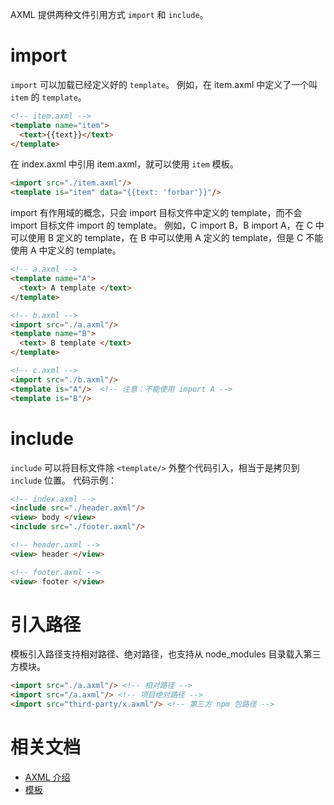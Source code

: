 AXML 提供两种文件引用方式 `import` 和 `include`。

# import
`import` 可以加载已经定义好的 `template`。
例如，在 item.axml 中定义了一个叫 `item` 的 `template`。
```html
<!-- item.axml -->
<template name="item">
  <text>{{text}}</text>
</template>
```
在 index.axml 中引用 item.axml，就可以使用 `item` 模板。
```html
<import src="./item.axml"/>
<template is="item" data="{{text: 'forbar'}}"/>
```
import 有作用域的概念，只会 import 目标文件中定义的 template，而不会 import 目标文件 import 的 template。
例如，C import B，B import A，在 C 中可以使用 B 定义的 template，在 B 中可以使用 A 定义的 template，但是 C 不能使用 A 中定义的 template。
```html
<!-- a.axml -->
<template name="A">
  <text> A template </text>
</template>
```
```html
<!-- b.axml -->
<import src="./a.axml"/>
<template name="B">
  <text> B template </text>
</template>
```
```html
<!-- c.axml -->
<import src="./b.axml"/>
<template is="A"/>  <!-- 注意：不能使用 import A -->
<template is="B"/>
```

# include
`include` 可以将目标文件除 `<template/>` 外整个代码引入，相当于是拷贝到 `include` 位置。
代码示例：
```html
<!-- index.axml -->
<include src="./header.axml"/>
<view> body </view>
<include src="./footer.axml"/>
```
```html
<!-- header.axml -->
<view> header </view>
```
```html
<!-- footer.axml -->
<view> footer </view>
```

# 引入路径
模板引入路径支持相对路径、绝对路径，也支持从 node_modules 目录载入第三方模块。
```html
<import src="./a.axml"/> <!-- 相对路径 -->
<import src="/a.axml"/> <!-- 项目绝对路径 -->
<import src="third-party/x.axml"/> <!-- 第三方 npm 包路径 -->
```

# 相关文档
- [AXML 介绍](https://opendocs.alipay.com/mini/framework/axml)
- [模板](https://opendocs.alipay.com/mini/framework/axml-template)

